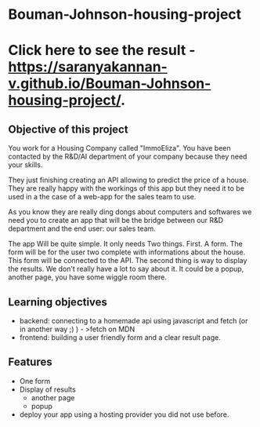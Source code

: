 # Bouman-Johnson-housing-project 

# Click here to see the result -  https://saranyakannan-v.github.io/Bouman-Johnson-housing-project/.

## Objective of this project

You work for a Housing Company called "ImmoEliza". You have been contacted by the R&D/AI department of your company because they need your skills.

They just finishing creating an API allowing to predict the price of a house. They are really happy with the workings of this app but they need it to be used in a the case of a web-app for the sales team to use.

As you know they are really ding dongs about computers and softwares we need you to create an app that will be the bridge between our R&D department and the end user: our sales team.

The app Will be quite simple. It only needs Two things. First. A form. The form will be for the user two complete with informations about the house. This form will be connected to the API. The second thing is way to display the results. We don't really have a lot to say about it. It could be a popup, another page, you have some wiggle room there.

## Learning objectives 

- backend: connecting to a homemade api using javascript and fetch (or in another way ;) ) - >fetch on MDN
- frontend: building a user friendly form and a clear result page.
  
## Features

- One form
- Display of results   
  - another page
  - popup
- deploy your app using a hosting provider you did not use before.


